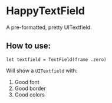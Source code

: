 # HappyTextField

A pre-formatted, pretty UITextfield. 


## How to use:

`let textfield = TextField(frame .zero)`

Will show a `UITextfield` with:
1. Good font
2. Good border
3. Good colors
